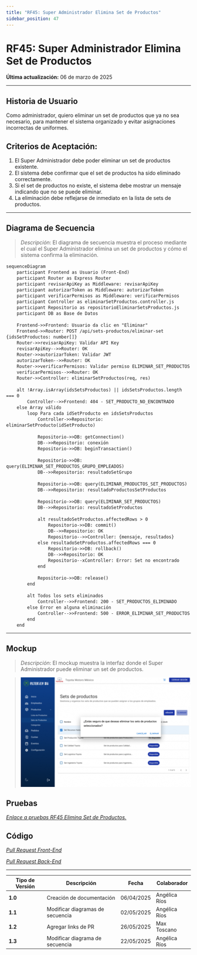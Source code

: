 ```yaml
---
title: "RF45: Super Administrador Elimina Set de Productos"
sidebar_position: 47
---
```


# RF45: Super Administrador Elimina Set de Productos

**Última actualización:** 06 de marzo de 2025

---

## Historia de Usuario

Como administrador, quiero eliminar un set de productos que ya no sea necesario, para mantener el sistema organizado y evitar asignaciones incorrectas de uniformes.

## **Criterios de Aceptación:**

1. El Super Administrador debe poder eliminar un set de productos existente.
2. El sistema debe confirmar que el set de productos ha sido eliminado correctamente.
3. Si el set de productos no existe, el sistema debe mostrar un mensaje indicando que no se puede eliminar.
4. La eliminación debe reflejarse de inmediato en la lista de sets de productos.

---

## **Diagrama de Secuencia**

> _Descripción_: El diagrama de secuencia muestra el proceso mediante el cual el Super Administrador elimina un set de productos y cómo el sistema confirma la eliminación.

```mermaid
sequenceDiagram
    participant Frontend as Usuario (Front-End)
    participant Router as Express Router
    participant revisarApiKey as Middleware: revisarApiKey
    participant autorizarToken as Middleware: autorizarToken
    participant verificarPermisos as Middleware: verificarPermisos
    participant Controller as eliminarSetProductos.controller.js
    participant Repositorio as repositorioEliminarSetsProductos.js
    participant DB as Base de Datos

    Frontend->>Frontend: Usuario da clic en "Eliminar"
    Frontend->>Router: POST /api/sets-productos/eliminar-set {idsSetProductos: number[]}
    Router->>revisarApiKey: Validar API Key
    revisarApiKey-->>Router: OK
    Router->>autorizarToken: Validar JWT
    autorizarToken-->>Router: OK
    Router->>verificarPermisos: Validar permiso ELIMINAR_SET_PRODUCTOS
    verificarPermisos-->>Router: OK
    Router->>Controller: eliminarSetProductos(req, res)

    alt !Array.isArray(idsSetsProductos) || idsSetsProductos.length === 0
        Controller-->>Frontend: 404 - SET_PRODUCTO_NO_ENCONTRADO
    else Array válido
        loop Para cada idSetProducto en idsSetsProductos
            Controller->>Repositorio: eliminarSetProducto(idSetProducto)

            Repositorio->>DB: getConnection()
            DB-->>Repositorio: conexión
            Repositorio->>DB: beginTransaction()

            Repositorio->>DB: query(ELIMINAR_SET_PRODUCTOS_GRUPO_EMPLEADOS)
            DB-->>Repositorio: resultadoSetGrupo

            Repositorio->>DB: query(ELIMINAR_PRODUCTOS_SET_PRODUCTOS)
            DB-->>Repositorio: resultadoProductosSetProductos

            Repositorio->>DB: query(ELIMINAR_SET_PRODUCTOS)
            DB-->>Repositorio: resultadoSetProductos

            alt resultadoSetProductos.affectedRows > 0
                Repositorio->>DB: commit()
                DB-->>Repositorio: OK
                Repositorio-->>Controller: {mensaje, resultados}
            else resultadoSetProductos.affectedRows === 0
                Repositorio->>DB: rollback()
                DB-->>Repositorio: OK
                Repositorio--xController: Error: Set no encontrado
            end

            Repositorio->>DB: release()
        end

        alt Todos los sets eliminados
            Controller-->>Frontend: 200 - SET_PRODUCTOS_ELIMINADO
        else Error en alguna eliminación
            Controller-->>Frontend: 500 - ERROR_ELIMINAR_SET_PRODUCTOS
        end
    end
```

---

## **Mockup**

> _Descripción_: El mockup muestra la interfaz donde el Super Administrador puede eliminar un set de productos.

> ![Interfaz de Eliminar Categoria de Productos](imagenes/RF45EliminaSetProductos.png)

## **Pruebas**

_<u>[Enlace a pruebas RF45 Elimina Set de Productos.](https://docs.google.com/spreadsheets/d/1NLGwGrGA5PVOEzLaqxa8Ts1D_Ng3QzzqNKWJYUzxD-M/edit?gid=1328710722#gid=1328710722)</u>_

## **Código**

_<u>[Pull Request Front-End](https://github.com/CodeAnd-Co/Frontend-Text-Lines/pull/37)</u>_

_<u>[Pull Request Back-End](https://github.com/CodeAnd-Co/Backend-textiles/pull/38)</u>_

---

| **Tipo de Versión** | **Descripción**                  | **Fecha**  | **Colaborador** |
| ------------------- | -------------------------------- | ---------- | --------------- |
| **1.0**             | Creación de documentación        | 06/04/2025 | Angélica Ríos   |
| **1.1**             | Modificar diagramas de secuencia | 02/05/2025 | Angélica Ríos   |
| **1.2**             | Agregar links de PR              | 26/05/2025 | Max Toscano     |
| **1.3**             | Modificar diagrama de secuencia  | 22/05/2025 | Angélica Ríos   |
